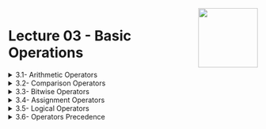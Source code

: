 <img align="right" width="120" height="120" src="https://github.com/cs-MohamedAyman/Computer-Science-Textbooks/blob/master/logos/cpp.jpg">

# Lecture 03 - Basic Operations

<details>
	<summary>3.1- Arithmetic Operators</summary>

</details>

<details>
	<summary>3.2- Comparison Operators</summary>

</details>

<details>
	<summary>3.3- Bitwise Operators</summary>

</details>

<details>
	<summary>3.4- Assignment Operators</summary>

</details>

<details>
	<summary>3.5- Logical Operators</summary>

</details>

<details>
	<summary>3.6- Operators Precedence</summary>

</details>

